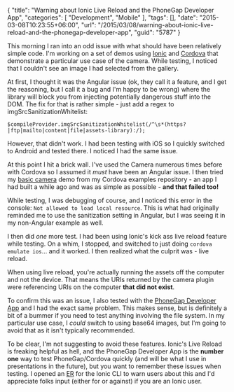 {
	"title": "Warning about Ionic Live Reload and the PhoneGap Developer App",
	"categories": [
		"Development",
		"Mobile"
	],
	"tags": [],
	"date": "2015-03-08T10:23:55+06:00",
	"url": "/2015/03/08/warning-about-ionic-live-reload-and-the-phonegap-developer-app",
	"guid": "5787"
}

This morning I ran into an odd issue with what should have been relatively simple code. I'm working on a set of demos using <a href="http://www.ionicframework.com">Ionic</a> and <a href="http://cordova.apache.org">Cordova</a> that demonstrate a particular use case of the camera. While testing, I noticed that I couldn't see an image I had selected from the gallery.

<!--more-->

At first, I thought it was the Angular issue (ok, they call it a feature, and I get the reasoning, but I call it a bug and I'm happy to be wrong) where the library will block you from injecting potentially dangerous stuff into the DOM. The fix for that is rather simple - just add a regex to imgSrcSanitizationWhitelist:

<pre><code class="language-javascript">$compileProvider.imgSrcSanitizationWhitelist(/^\s*(https?|ftp|mailto|content|file|assets-library):/);</code></pre>

However, that didn't work. I had been testing with iOS so I quickly switched to Android and tested there. I noticed I had the same issue. 

At this point I hit a brick wall. I've used the Camera numerous times before with Cordova so I assumed it <i>must</i> have been an Angular issue. I then tried my <a href="https://github.com/cfjedimaster/Cordova-Examples/tree/master/basic_camera">basic camera</a> demo from my Cordova examples repository - an app I had built a while ago and was as simple as possible - <strong>and that failed too!</strong>

While testing, I was debugging of course, and I noticed this error in the console: <code>Not allowed to load local resource</code>. This is what had originally reminded me to use the sanitization setting in Angular, but I was seeing it in my non-Angular example as well. 

I then did <i>one</i> more test. I had been using Ionic's kick ass live reload feature while testing. On a whim, I stopped, and switched to just doing <code>cordova emulate ios</code>... and it worked. I then realized what the culprit was - live reload. 

When using live reload, you're actually running the assets off the computer and not the device. That means the URIs returned by the camera plugin were referencing URIs on the computer <strong>that did not exist</strong>.

To confirm this was an issue, I also tested with the <a href="http://app.phonegap.com/">PhoneGap Developer App</a> and I had the exact same problem. This makes sense, but is definitely a bit of a bummer if you need to test anything involving the file system. In my particular use case, I <i>could</i> switch to using base64 images, but I'm going to avoid that as it isn't typically recommended. 

To be clear, I'm not suggesting to avoid these features. Ionic's Live Reload is freaking helpful as hell, and the PhoneGap Developer App is the <strong>number one</strong> way to test PhoneGap/Cordova quickly (and will be what I use in presentations in the future), but you want to remember these issues when testing. I opened an <a href="https://github.com/driftyco/ionic-cli/issues/287">ER</a> for the Ionic CLI to warn users about this and I'd appreciate folks input (either for or against) if you are an Ionic user.
